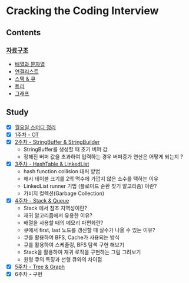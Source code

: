 # Cracking the Coding Interview

## Contents

### [자료구조](https://www.notion.so/seokrae/3ec9f311bd3a4fc883440e7363fa9a2c)

* [배열과 문자열](https://github.com/SeokRae/java-in-action/tree/8de3c75e0f149ff972c713906a0b1f3c9cb74071/java-in-interview/docs/contents/1.배열과문자열.md)
* [연결리스트](https://github.com/SeokRae/java-in-action/tree/8de3c75e0f149ff972c713906a0b1f3c9cb74071/java-in-interview/docs/contents/2.연결리스트.md)
* [스택 & 큐](https://github.com/SeokRae/java-in-action/tree/8de3c75e0f149ff972c713906a0b1f3c9cb74071/java-in-interview/docs/contents/3.스택과큐.md)
* [트리](https://github.com/SeokRae/java-in-action/tree/8de3c75e0f149ff972c713906a0b1f3c9cb74071/java-in-interview/docs/contents/4.트리.md)
* [그래프](https://github.com/SeokRae/java-in-action/tree/8de3c75e0f149ff972c713906a0b1f3c9cb74071/java-in-interview/docs/contents/5.그래프.md)

## Study

* [x] [월요일 스터디 정리](https://www.notion.so/seokrae/2020-4db5e56dc5024889a721b4c39760aad5)
* [x] [1주차 - OT](https://github.com/SeokRae/java-in-action/tree/8de3c75e0f149ff972c713906a0b1f3c9cb74071/java-in-interview/docs/study/20210118.md)
* [x] [2주차 - StringBuffer & StringBuilder](https://github.com/SeokRae/java-in-action/tree/8de3c75e0f149ff972c713906a0b1f3c9cb74071/java-in-interview/docs/study/20210125.md)
	* StringBuffer를 생성할 때 초기 버퍼 값
	* 정해진 버퍼 값을 초과하여 입력하는 경우 버퍼증가 연산은 어떻게 되는지 ?
* [x] [3주차 - HashTable & LinkedList](https://github.com/SeokRae/java-in-action/tree/8de3c75e0f149ff972c713906a0b1f3c9cb74071/java-in-interview/docs/study/20210208.md)
	* hash function collision 대처 방법
	* 해시 테이블 크기를 2의 멱수에 가깝지 않은 소수를 택하는 이유
	* LinkedList runner 기법 \(플로이드 순환 찾기 알고리즘\) 이란?
	* 가비지 컬렉션\(Garbage Collection\)
* [x] [4주차 - Stack & Queue](https://github.com/SeokRae/java-in-action/tree/8de3c75e0f149ff972c713906a0b1f3c9cb74071/java-in-interview/docs/study/20210215.md)
	* Stack 에서 참조 지역성이란?
	* 재귀 알고리즘에서 유용한 이유?
	* 배열을 사용할 때의 메모리 파편화란?
	* 큐에서 first, last 노드를 갱신할 때 실수가 나올 수 있는 이유?
	* 큐를 활용하여 BFS, Cache가 사용되는 방식
	* 큐를 활용하여 스케줄링, BFS 탐색 구현 해보기
	* Stack을 활용하여 재귀 로직을 구현하는 그림 그려보기
	* 원형 큐의 특징과 선형 큐와의 차이점
* [x] [5주차 - Tree & Graph](https://github.com/SeokRae/java-in-action/tree/8de3c75e0f149ff972c713906a0b1f3c9cb74071/java-in-interview/docs/study/20210222.md)
* [x] 6주차 - 구현
